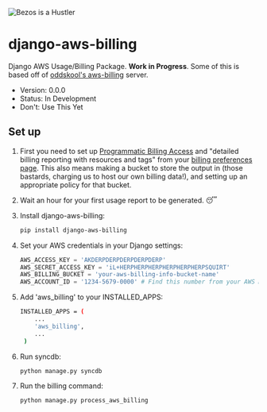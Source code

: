 ![Bezos is a Hustler](http://i.imgur.com/Lw15zkJ.jpg)

django-aws-billing
==================

Django AWS Usage/Billing Package. **Work in Progress**. Some of this is based off of [oddskool's aws-billing](https://github.com/oddskool/aws_billing) server.

* Version: 0.0.0
* Status: In Development
* Don't: Use This Yet

## Set up

1. First you need to set up [Programmatic Billing
Access](http://docs.aws.amazon.com/awsaccountbilling/latest/about/programaccess.html) and "detailed billing reporting
with resources and tags" from your [billing preferences
page](https://portal.aws.amazon.com/gp/aws/developer/account?ie=UTF8&action=billing-preferences). This also means making
a bucket to store the output in (those bastards, charging us to host our own billing data!), and setting up an
appropriate policy for that bucket.

1. Wait an hour for your first usage report to be generated. 😴

1. Install django-aws-billing:

    ```bash
    pip install django-aws-billing
    ```

1. Set your AWS credentials in your Django settings:

    ```python
    AWS_ACCESS_KEY = 'AKDERPDERPDERPDERPDERP'
    AWS_SECRET_ACCESS_KEY = 'iL+HERPHERPHERPHERPHERPHERPSQUIRT'
    AWS_BILLING_BUCKET = 'your-aws-billing-info-bucket-name'
    AWS_ACCOUNT_ID = '1234-5679-0000' # Find this number from your AWS Manage Account page: https://portal.aws.amazon.com/gp/aws/manageYourAccount
    ```

1. Add 'aws\_billing' to your INSTALLED\_APPS:

    ```bash
    INSTALLED_APPS = (
        ...
        'aws_billing',
        ...
     )
    ```

1. Run syncdb:

    ```bash
    python manage.py syncdb
    ```

1. Run the billing command:

    ```bash
    python manage.py process_aws_billing
    ```
